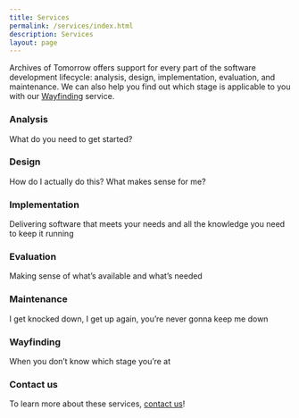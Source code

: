 ```yaml
---
title: Services
permalink: /services/index.html
description: Services
layout: page
---
```


Archives of Tomorrow offers support for every part of the software development lifecycle: analysis, design, implementation, evaluation, and maintenance. We can also help you find out which stage is applicable to you with our [Wayfinding](#wayfinding) service.

### Analysis

What do you need to get started?

### Design

How do I actually do this? What makes sense for me?

### Implementation

Delivering software that meets your needs and all the knowledge you need to keep it running

### Evaluation

Making sense of what’s available and what’s needed

### Maintenance

I get knocked down, I get up again, you’re never gonna keep me down

### Wayfinding

When you don’t know which stage you’re at

### Contact us

To learn more about these services, [contact us](/contact)!
